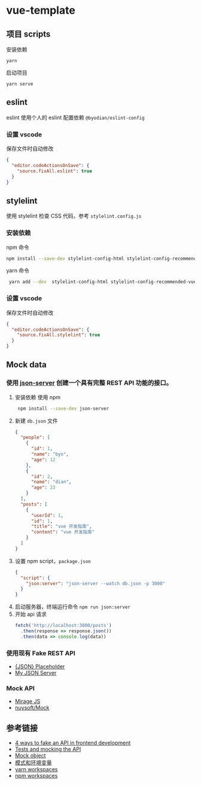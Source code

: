 # vue-template

## 项目 scripts

安装依赖
```
yarn
```

启动项目
```
yarn serve
```

## eslint
eslint 使用个人的 eslint 配置依赖 `@byodian/eslint-config` 

### 设置 vscode
保存文件时自动修改

```json
{
  "editor.codeActionsOnSave": {
    "source.fixAll.eslint": true
  }
}
```

## stylelint
使用 stylelint 检查 CSS 代码，参考 `stylelint.config.js`

### 安装依赖
npm 命令
```bash
npm install --save-dev stylelint-config-html stylelint-config-recommended-vue stylelint-config-standard-scss postcss-html postcss@^8.3.3 stylelint stylelint-config-standard stylelint-config-recess-order
```

yarn 命令
```bash
 yarn add --dev  stylelint-config-html stylelint-config-recommended-vue stylelint-config-standard-scss postcss-html postcss@^8.3.3 stylelint stylelint-config-standard stylelint-config-recess-order
```

### 设置 vscode
保存文件时自动修改

```json
{
  "editor.codeActionsOnSave": {
    "source.fixAll.stylelint": true
  }
}
```

## Mock data
### 使用 [json-server](https://github.com/typicode/json-server) 创建一个具有完整 REST API 功能的接口。
1. 安装依赖
   使用 npm 
   ```bash
    npm install --save-dev json-server
   ```
2. 新建 `db.json` 文件
   ```json
   {
     "people": [
       {
         "id": 1,
         "name": "byo",
         "age": 12
       },
       {
         "id": 2,
         "name": "dian",
         "age": 23
       }
     ],
     "posts": [
       {
         "userId": 1,
         "id": 1,
         "title": "vue 开发指南",
         "content": "vue 开发指南"
       }
     ]
   }
   ```
3. 设置 npm script，`package.json`
    ```json
    {
      "script": {
        "json:server": "json-server --watch db.json -p 3000"
      }
    }
    ```
4. 启动服务器，终端运行命令 `npm run json:server`
5. 开始 api 请求
   ```js
   fetch('http://localhost:3000/posts')
     .then(response => response.json())
     .then(data => console.log(data))
   ```
### 使用现有 Fake REST API
- [{JSON} Placeholder](https://jsonplaceholder.typicode.com/)
- [My JSON Server](https://my-json-server.typicode.com/)

### Mock API
- [Mirage JS](https://github.com/miragejs/miragejs)
- [nuysoft/Mock](https://github.com/nuysoft/Mock)

## 参考链接
- [4 ways to fake an API in frontend development](https://www.valentinog.com/blog/fake/)
- [Tests and mocking the API](https://github.com/bencodezen/vue-enterprise-boilerplate/blob/main/docs/tests.md#the-mock-api)
- [Mock object](https://en.wikipedia.org/wiki/Mock_object)
- [模式和环境变量](https://cli.vuejs.org/zh/guide/mode-and-env.html#%E6%A8%A1%E5%BC%8F)
- [yarn workspaces](https://classic.yarnpkg.com/lang/en/docs/workspaces/)
- [npm workspaces](https://docs.npmjs.com/cli/v8/using-npm/workspaces)
